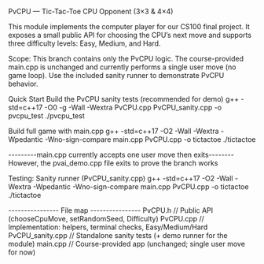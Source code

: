 PvCPU — Tic-Tac-Toe CPU Opponent (3×3 & 4×4)

This module implements the computer player for our CS100 final project.
It exposes a small public API for choosing the CPU’s next move and supports three difficulty levels: Easy, Medium, and Hard.

Scope: This branch contains only the PvCPU logic. The course-provided main.cpp is unchanged and currently performs a single user move (no game loop). Use the included sanity runner to demonstrate PvCPU behavior.

Quick Start
Build the PvCPU sanity tests (recommended for demo)
g++ -std=c++17 -O0 -g -Wall -Wextra PvCPU.cpp PvCPU_sanity.cpp -o pvcpu_test
./pvcpu_test

Build full game with main.cpp
g++ -std=c++17 -O2 -Wall -Wextra -Wpedantic -Wno-sign-compare main.cpp PvCPU.cpp -o tictactoe
./tictactoe

---------main.cpp currently accepts one user move then exits--------
However, the pvai_demo.cpp file exits to prove the branch works

Testing:
Sanity runner (PvCPU_sanity.cpp)
g++ -std=c++17 -O2 -Wall -Wextra -Wpedantic -Wno-sign-compare main.cpp PvCPU.cpp -o tictactoe
./tictactoe


---------------- File map ----------------
PvCPU.h            // Public API (chooseCpuMove, setRandomSeed, Difficulty)
PvCPU.cpp          // Implementation: helpers, terminal checks, Easy/Medium/Hard
PvCPU_sanity.cpp   // Standalone sanity tests (+ demo runner for the module)
main.cpp           // Course-provided app (unchanged; single user move for now)